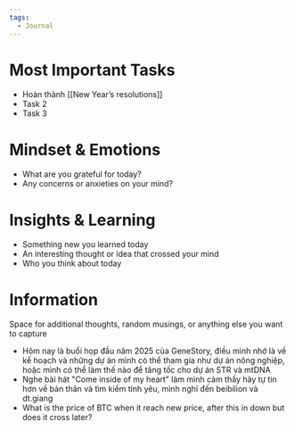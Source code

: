 ```yaml
---
tags:
  - Journal
---
```

# Most Important Tasks

- Hoàn thành [[New Year’s resolutions]]
- Task 2
- Task 3

# Mindset & Emotions

- What are you grateful for today?
- Any concerns or anxieties on your mind?

# Insights & Learning

- Something new you learned today
- An interesting thought or idea that crossed your mind
- Who you think about today

# Information

Space for additional thoughts, random musings, or anything else you want to capture

- Hôm nay là buổi họp đầu năm 2025 của GeneStory, điều mình nhớ là về kế hoạch và những dự án mình có thể tham gia như dự án nông nghiệp, hoặc mình có thể làm thế nào để tăng tốc cho dự án STR và mtDNA
- Nghe bài hát "Come inside of my heart" làm mình cảm thấy hãy tự tin hơn về bản thân và tìm kiếm tính yêu, mình nghĩ đến beibilion và dt.giang
- What is the price of BTC when it reach new price, after this in down but does it cross later?
